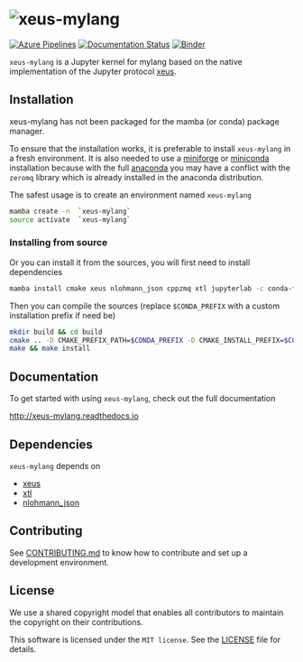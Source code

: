 # ![xeus-mylang](docs/source/xeus-python.svg)

[![Azure Pipelines](https://dev.azure.com/JohnDoe/xeus-mylang/_apis/build/status/jupyter-xeus.xeus-python?branchName=main)](https://dev.azure.com/JohnDoe/xeus-mylang/_build/latest?definitionId=2&branchName=main)
[![Documentation Status](http://readthedocs.org/projects/xeus-python/badge/?version=latest)](https://xeus-mylangreadthedocs.io/en/latest/?badge=latest)
[![Binder](https://mybinder.org/badge_logo.svg)](https://mybinder.org/v2/gh/JohnDoe/xeus-mylang/stable?urlpath=/lab/tree/notebooks/xeus-mylang.ipynb)

`xeus-mylang` is a Jupyter kernel for mylang based on the native implementation of the
Jupyter protocol [xeus](https://github.com/jupyter-xeus/xeus).

## Installation

xeus-mylang has not been packaged for the mamba (or conda) package manager.

To ensure that the installation works, it is preferable to install `xeus-mylang` in a
fresh environment. It is also needed to use a
[miniforge](https://github.com/conda-forge/miniforge#mambaforge) or
[miniconda](https://conda.io/miniconda.html) installation because with the full
[anaconda](https://www.anaconda.com/) you may have a conflict with the `zeromq` library
which is already installed in the anaconda distribution.

The safest usage is to create an environment named `xeus-mylang`

```bash
mamba create -n  `xeus-mylang`
source activate  `xeus-mylang`
```

<!-- ### Installing from conda-forge

Then you can install in this environment `xeus-mylang` and its dependencies

```bash
mamba install`xeus-mylang` notebook -c conda-forge
``` -->

### Installing from source

Or you can install it from the sources, you will first need to install dependencies

```bash
mamba install cmake xeus nlohmann_json cppzmq xtl jupyterlab -c conda-forge
```

Then you can compile the sources (replace `$CONDA_PREFIX` with a custom installation
prefix if need be)

```bash
mkdir build && cd build
cmake .. -D CMAKE_PREFIX_PATH=$CONDA_PREFIX -D CMAKE_INSTALL_PREFIX=$CONDA_PREFIX -D CMAKE_INSTALL_LIBDIR=lib
make && make install
```

<!-- ## Trying it online

To try out xeus-mylang interactively in your web browser, just click on the binder link:
(Once Conda Package is Ready)

[![Binder](binder-logo.svg)](https://mybinder.org/v2/gh/JohnDoe/xeus-mylang/stable?urlpath=/lab/tree/notebooks/xeus-mylang.ipynb) -->



## Documentation

To get started with using `xeus-mylang`, check out the full documentation

http://xeus-mylang.readthedocs.io


## Dependencies

`xeus-mylang` depends on

- [xeus](https://github.com/jupyter-xeus/xeus)
- [xtl](https://github.com/xtensor-stack/xtl)
- [nlohmann_json](https://github.com/nlohmann/json)



## Contributing

See [CONTRIBUTING.md](./CONTRIBUTING.md) to know how to contribute and set up a
development environment.

## License

We use a shared copyright model that enables all contributors to maintain the copyright
on their contributions.

This software is licensed under the `MIT license`. See the [LICENSE](LICENSE)
file for details.
